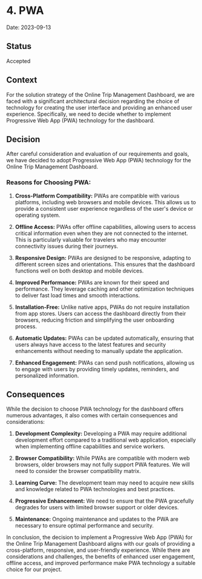 # 4. PWA
Date: 2023-09-13
## Status

Accepted

## Context

For the solution strategy of the Online Trip Management Dashboard, we are faced with a significant architectural decision regarding the choice of technology for creating the user interface and providing an enhanced user experience. Specifically, we need to decide whether to implement Progressive Web App (PWA) technology for the dashboard.

## Decision

After careful consideration and evaluation of our requirements and goals, we have decided to adopt Progressive Web App (PWA) technology for the Online Trip Management Dashboard.

### Reasons for Choosing PWA:

1. **Cross-Platform Compatibility:** PWAs are compatible with various platforms, including web browsers and mobile devices. This allows us to provide a consistent user experience regardless of the user's device or operating system.

2. **Offline Access:** PWAs offer offline capabilities, allowing users to access critical information even when they are not connected to the internet. This is particularly valuable for travelers who may encounter connectivity issues during their journeys.

3. **Responsive Design:** PWAs are designed to be responsive, adapting to different screen sizes and orientations. This ensures that the dashboard functions well on both desktop and mobile devices.

4. **Improved Performance:** PWAs are known for their speed and performance. They leverage caching and other optimization techniques to deliver fast load times and smooth interactions.

5. **Installation-Free:** Unlike native apps, PWAs do not require installation from app stores. Users can access the dashboard directly from their browsers, reducing friction and simplifying the user onboarding process.

6. **Automatic Updates:** PWAs can be updated automatically, ensuring that users always have access to the latest features and security enhancements without needing to manually update the application.

7. **Enhanced Engagement:** PWAs can send push notifications, allowing us to engage with users by providing timely updates, reminders, and personalized information.

## Consequences

While the decision to choose PWA technology for the dashboard offers numerous advantages, it also comes with certain consequences and considerations:

1. **Development Complexity:** Developing a PWA may require additional development effort compared to a traditional web application, especially when implementing offline capabilities and service workers.

2. **Browser Compatibility:** While PWAs are compatible with modern web browsers, older browsers may not fully support PWA features. We will need to consider the browser compatibility matrix.

3. **Learning Curve:** The development team may need to acquire new skills and knowledge related to PWA technologies and best practices.

4. **Progressive Enhancement:** We need to ensure that the PWA gracefully degrades for users with limited browser support or older devices.

5. **Maintenance:** Ongoing maintenance and updates to the PWA are necessary to ensure optimal performance and security.

In conclusion, the decision to implement a Progressive Web App (PWA) for the Online Trip Management Dashboard aligns with our goals of providing a cross-platform, responsive, and user-friendly experience. While there are considerations and challenges, the benefits of enhanced user engagement, offline access, and improved performance make PWA technology a suitable choice for our project.
